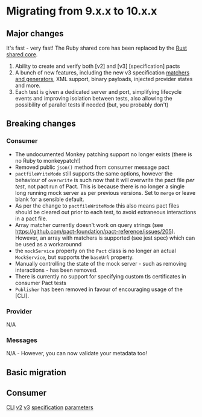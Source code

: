 # Migrating from 9.x.x to 10.x.x

## Major changes

It's fast - very fast! The Ruby shared core has been replaced by the [Rust shared core](https://github.com/pact-foundation/pact-reference/tree/master/rust/).

1. Ability to create and verify both [v2] and [v3] [specification] pacts
2. A bunch of new features, including the new v3 specification [matchers and generators](https://github.com/pact-foundation/pact-specification/tree/version-3/), XML support, binary payloads, injected provider states and more.
3. Each test is given a dedicated server and port, simplifying lifecycle events and improving isolation between tests, also allowing the possibility of parallel tests if needed (but, you probably don't)

## Breaking changes


### Consumer

* The undocumented Monkey patching support no longer exists (there is no Ruby to monkeypatch!)
* Removed public `json()` method from consumer message pact
* `pactfileWriteMode` still supports the same options, however the behaviour of `overwrite` is such now that it will overwrite the pact file _per test_, not pact run of Pact. This is because there is no longer a single long running mock server as per previous versions. Set to `merge` or leave blank for a sensible default. 
* As per the change to `pactfileWriteMode` this also means pact files should be cleared out prior to each test, to avoid extraneous interactions in a pact file.
* Array matcher currently doesn't work on query strings (see https://github.com/pact-foundation/pact-reference/issues/205). However, an array with matchers is supported (see jest spec) which can be used as a workarounnd
* the `mockService` property on the `Pact` class is no longer an actual `MockService`, but supports the `baseUrl` property.
* Manually controlling the state of the mock server - such as removing interactions - has been removed.
* There is currently no support for specifying custom tls certificates in consumer Pact tests
* `Publisher` has been removed in favour of encouraging usage of the [CLI].

### Provider

N/A

### Messages

N/A - However, you can now validate your metadata too!

## Basic migration

## Consumer

[CLI](https://docs.pact.io/implementation_guides/cli/)
[v2](https://github.com/pact-foundation/pact-specification/tree/version-3/)
[v3](https://github.com/pact-foundation/pact-specification/tree/version-2/)
[specification](https://github.com/pact-foundation/pact-specification/)
[parameters](https://github.com/pact-foundation/pact-specification/tree/version-3/#allow-multiple-provider-states-with-parameters)

